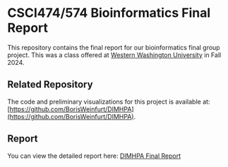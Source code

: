 # CSCI474/574 Bioinformatics Final Report

This repository contains the final report for our bioinformatics final group project. This was a class offered at [Western Washington University](https://www.wwu.edu/) in Fall 2024.
## Related Repository
The code and preliminary visualizations for this project is available at: [https://github.com/BorisWeinfurt/DIMHPA](https://github.com/BorisWeinfurt/DIMHPA).

## Report
You can view the detailed report here: [DIMHPA Final Report](DIMHPA%20Final%20Report.pdf)
